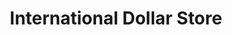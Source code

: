 ---
title: "International Dollar Store"
url: /malden/international-dollar-store/
shop: Lebensmittel
---